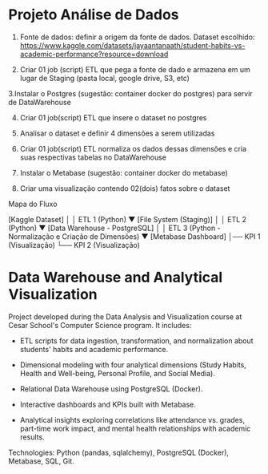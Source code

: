 # Projeto Análise de Dados

1. Fonte de dados: definir a origem da fonte de dados. Dataset escolhido: https://www.kaggle.com/datasets/jayaantanaath/student-habits-vs-academic-performance?resource=download

2. Criar 01 job (script) ETL que pega a fonte de dado e armazena em um lugar de Staging (pasta local, google drive, S3, etc)

3.Instalar o Postgres (sugestão: container docker do postgres) para servir de DataWarehouse

4. Criar 01 job(script) ETL que insere o dataset no postgres

5. Analisar o dataset e definir 4 dimensões a serem utilizadas

6. Criar 01 job(script) ETL normaliza os dados dessas dimensões e cria suas respectivas tabelas no DataWarehouse

7. Instalar o Metabase (sugestão: container docker do metabase)

8. Criar uma visualização contendo 02(dois) fatos sobre o dataset

Mapa do Fluxo

[Kaggle Dataset]
       │
       │ ETL 1 (Python)
       ▼
[File System (Staging)]
       │
       │ ETL 2 (Python)
       ▼
[Data Warehouse - PostgreSQL]
       │
       │ ETL 3 (Python - Normalização e Criação de Dimensões)
       ▼
[Metabase Dashboard]
   │── KPI 1 (Visualização)
   └── KPI 2 (Visualização)

# Data Warehouse and Analytical Visualization

Project developed during the Data Analysis and Visualization course at Cesar School's Computer Science program. It includes:

- ETL scripts for data ingestion, transformation, and normalization about students' habits and academic performance.

- Dimensional modeling with four analytical dimensions (Study Habits, Health and Well-being, Personal Profile, and Social Media).

- Relational Data Warehouse using PostgreSQL (Docker).

- Interactive dashboards and KPIs built with Metabase.

- Analytical insights exploring correlations like attendance vs. grades, part-time work impact, and mental health relationships with academic results.

Technologies: Python (pandas, sqlalchemy), PostgreSQL (Docker), Metabase, SQL, Git.

